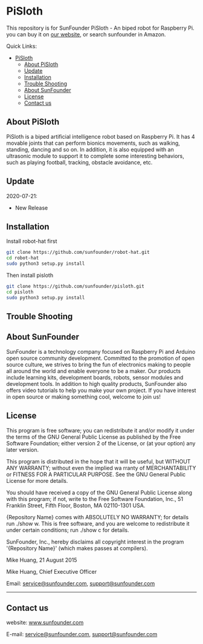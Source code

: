 # PiSloth

This repository is for SunFounder PiSloth - An biped robot for Raspberry Pi. you can buy it on [our website](https://www.sunfounder.com/), or search sunfounder in Amazon.

Quick Links:

- [PiSloth](#pisloth)
  - [About PiSloth](#about-pisloth)
  - [Update](#update)
  - [Installation](#installation)
  - [Trouble Shooting](#trouble-shooting)
  - [About SunFounder](#about-sunfounder)
  - [License](#license)
  - [Contact us](#contact-us)

## About PiSloth

PiSloth is a biped artificial intelligence robot based on Raspberry Pi. It has 4 movable joints that can perform bionics movements, such as walking, standing, dancing and
so on. In addition, it is also equipped with an ultrasonic module to support it to complete some interesting behaviors, such as playing football, tracking, obstacle avoidance, etc.

## Update

2020-07-21:

- New Release

## Installation

Install robot-hat first

```bash
git clone https://github.com/sunfounder/robot-hat.git
cd robot-hat
sudo python3 setup.py install
```

Then install pisloth

```bash
git clone https://github.com/sunfounder/pisloth.git
cd pisloth
sudo python3 setup.py install
```

## Trouble Shooting

## About SunFounder

SunFounder is a technology company focused on Raspberry Pi and Arduino open source community development. Committed to the promotion of open source culture, we strives to bring the fun of electronics making to people all around the world and enable everyone to be a maker. Our products include learning kits, development boards, robots, sensor modules and development tools. In addition to high quality products, SunFounder also offers video tutorials to help you make your own project. If you have interest in open source or making something cool, welcome to join us!

## License

This program is free software; you can redistribute it and/or modify it under the terms of the GNU General Public License as published by the Free Software Foundation; either version 2 of the License, or (at your option) any later version.

This program is distributed in the hope that it will be useful, but WITHOUT ANY WARRANTY; without even the implied wa rranty of MERCHANTABILITY or FITNESS FOR A PARTICULAR PURPOSE. See the GNU General Public License for more details.

You should have received a copy of the GNU General Public License along with this program; if not, write to the Free Software Foundation, Inc., 51 Franklin Street, Fifth Floor, Boston, MA 02110-1301 USA.

{Repository Name} comes with ABSOLUTELY NO WARRANTY; for details run ./show w. This is free software, and you are welcome to redistribute it under certain conditions; run ./show c for details.

SunFounder, Inc., hereby disclaims all copyright interest in the program '{Repository Name}' (which makes passes at compilers).

Mike Huang, 21 August 2015

Mike Huang, Chief Executive Officer

Email: service@sunfounder.com, support@sunfounder.com

----------------------------------------------

## Contact us

website:
    www.sunfounder.com

E-mail:
    service@sunfounder.com, support@sunfounder.com
